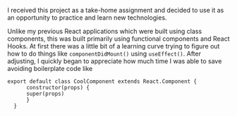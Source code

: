 I received this project as a take-home assignment and decided to use it as an opportunity to practice and learn new technologies. 

Unlike my previous React applications which were built using class components, this was built primarily using functional components and React Hooks. At first there was a little bit of a learning curve trying to figure out how to do things like ```componentDidMount()``` using ```useEffect()```. After adjusting, I quickly began to appreciate how much time I was able to save avoiding boilerplate code like 
```
export default class CoolComponent extends React.Component {
      constructor(props) {
      super(props)
      }
  }
 ```

